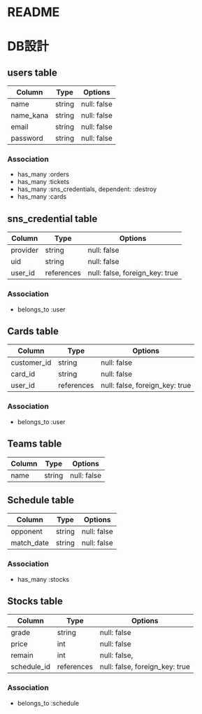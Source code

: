 # README

# DB設計
## users table
| Column    | Type   | Options     |
| --------- | ------ | ----------- |
| name      | string | null: false |
| name_kana | string | null: false |
| email     | string | null: false |
| password  | string | null: false |
### Association
- has_many :orders
- has_many :tickets
- has_many :sns_credentials, dependent: :destroy
- has_many :cards


## sns_credential table
| Column   | Type       | Options                        |
| -------- | ---------- | ------------------------------ |
| provider | string     | null: false                    |
| uid      | string     | null: false                    |
| user_id  | references | null: false, foreign_key: true |

### Association
- belongs_to :user


## Cards table
| Column      | Type       | Options                        |
| ----------- |----------- | ------------------------------ |
| customer_id | string     | null: false                    |
| card_id     | string     | null: false                    |
| user_id     | references | null: false, foreign_key: true |

### Association
- belongs_to :user


## Teams table
| Column | Type       | Options     |
| ------ |----------- | ----------- |
| name   | string     | null: false |


## Schedule table
| Column     | Type       | Options     |
| ---------- |----------- | ----------- |
| opponent   | string     | null: false |
| match_date | string     | null: false |

### Association
- has_many :stocks



## Stocks table
| Column      | Type       | Options                        |
| ----------- |----------- | ------------------------------ |
| grade       | string     | null: false                    |
| price       | int        | null: false                    |
| remain      | int        | null: false,                   |
| schedule_id | references | null: false, foreign_key: true |

### Association
- belongs_to :schedule